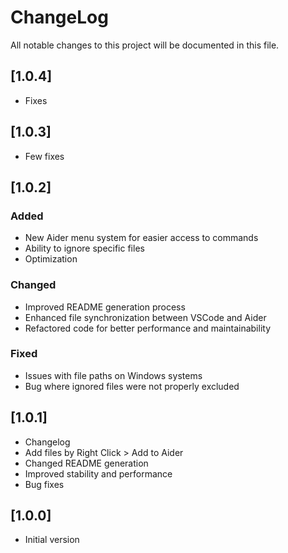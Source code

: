 # ChangeLog

All notable changes to this project will be documented in this file.

## [1.0.4]

- Fixes

## [1.0.3]

- Few fixes

## [1.0.2]

### Added
- New Aider menu system for easier access to commands
- Ability to ignore specific files
- Optimization

### Changed
- Improved README generation process
- Enhanced file synchronization between VSCode and Aider
- Refactored code for better performance and maintainability

### Fixed
- Issues with file paths on Windows systems
- Bug where ignored files were not properly excluded

## [1.0.1]

- Changelog
- Add files by Right Click > Add to Aider
- Changed README generation
- Improved stability and performance
- Bug fixes

## [1.0.0]

- Initial version
